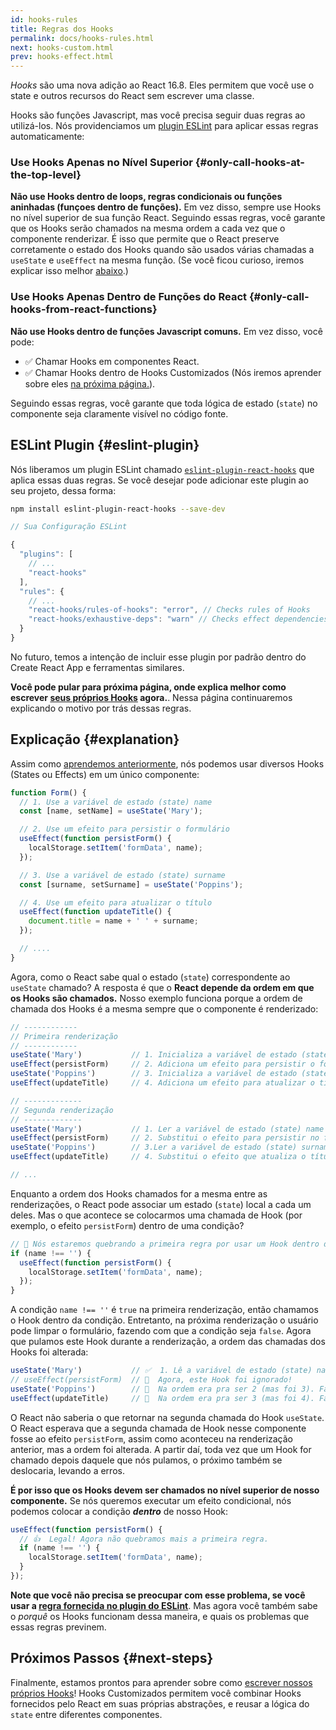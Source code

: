 ```yaml
---
id: hooks-rules
title: Regras dos Hooks
permalink: docs/hooks-rules.html
next: hooks-custom.html
prev: hooks-effect.html
---
```


_Hooks_ são uma nova adição ao React 16.8. Eles permitem que você use o state e outros recursos do React sem escrever uma classe.

Hooks são funções Javascript, mas você precisa seguir duas regras ao utilizá-los. Nós providenciamos um [plugin ESLint](https://www.npmjs.com/package/eslint-plugin-react-hooks) para aplicar essas regras automaticamente:

### Use Hooks Apenas no Nível Superior {#only-call-hooks-at-the-top-level}

**Não use Hooks dentro de loops, regras condicionais ou funções aninhadas (funçoes dentro de funções).** Em vez disso, sempre use Hooks no nível superior de sua função React. Seguindo essas regras, você garante que os Hooks serão chamados na mesma ordem a cada vez que o componente renderizar. É isso que permite que o React preserve corretamente o estado dos Hooks quando são usados várias chamadas a `useState` e `useEffect` na mesma função. (Se você ficou curioso, iremos explicar isso melhor [abaixo](#explanation).)

### Use Hooks Apenas Dentro de Funções do React {#only-call-hooks-from-react-functions}

**Não use Hooks dentro de funções Javascript comuns.** Em vez disso, você pode:

* ✅  Chamar Hooks em componentes React.
* ✅  Chamar Hooks dentro de Hooks Customizados (Nós iremos aprender sobre eles [na próxima página.](/docs/hooks-custom.html)).

Seguindo essas regras, você garante que toda lógica de estado (`state`) no componente seja claramente visível no código fonte.

## ESLint Plugin {#eslint-plugin}

Nós liberamos um plugin ESLint chamado [`eslint-plugin-react-hooks`](https://www.npmjs.com/package/eslint-plugin-react-hooks) que aplica essas duas regras. Se você desejar pode adicionar este plugin ao seu projeto, dessa forma:

```bash
npm install eslint-plugin-react-hooks --save-dev
```

```js
// Sua Configuração ESLint

{
  "plugins": [
    // ...
    "react-hooks"
  ],
  "rules": {
    // ...
    "react-hooks/rules-of-hooks": "error", // Checks rules of Hooks
    "react-hooks/exhaustive-deps": "warn" // Checks effect dependencies
  }
}
```

No futuro, temos a intenção de incluir esse plugin por padrão dentro do Create React App e ferramentas similares.

**Você pode pular para próxima página, onde explica melhor como escrever [seus próprios Hooks](/docs/hooks-custom.html) agora.**. Nessa página continuaremos explicando o motivo por trás dessas regras.

## Explicação {#explanation}

Assim como [aprendemos anteriormente](/docs/hooks-state.html#tip-using-multiple-state-variables), nós podemos usar diversos Hooks (States ou Effects) em um único componente:

```js
function Form() {
  // 1. Use a variável de estado (state) name
  const [name, setName] = useState('Mary');

  // 2. Use um efeito para persistir o formulário
  useEffect(function persistForm() {
    localStorage.setItem('formData', name);
  });

  // 3. Use a variável de estado (state) surname
  const [surname, setSurname] = useState('Poppins');

  // 4. Use um efeito para atualizar o título
  useEffect(function updateTitle() {
    document.title = name + ' ' + surname;
  });

  // ....
}
```

Agora, como o React sabe qual o estado (`state`) correspondente ao `useState` chamado? A resposta é que o **React depende da ordem em que os Hooks são chamados.** Nosso exemplo funciona porque a ordem de chamada dos Hooks é a mesma sempre que o componente é renderizado:

```js
// ------------
// Primeira renderização
// ------------
useState('Mary')           // 1. Inicializa a variável de estado (state) name com 'Mary'
useEffect(persistForm)     // 2. Adiciona um efeito para persistir o formulário
useState('Poppins')        // 3. Inicializa a variável de estado (state) surname com 'Poppins'
useEffect(updateTitle)     // 4. Adiciona um efeito para atualizar o título

// -------------
// Segunda renderização
// -------------
useState('Mary')           // 1. Ler a variável de estado (state) name (argumento ignorado)
useEffect(persistForm)     // 2. Substitui o efeito para persistir no formulário
useState('Poppins')        // 3.Ler a variável de estado (state) surname (argumento ignorado)
useEffect(updateTitle)     // 4. Substitui o efeito que atualiza o título

// ...
```

Enquanto a ordem dos Hooks chamados for a mesma entre as renderizações, o React pode associar um estado (`state`) local a cada um deles. Mas o que acontece se colocarmos uma chamada de Hook (por exemplo, o efeito `persistForm`) dentro de uma condição?

```js
// 🔴 Nós estaremos quebrando a primeira regra por usar um Hook dentro de uma condição
if (name !== '') {
  useEffect(function persistForm() {
    localStorage.setItem('formData', name);
  });
}
```

A condição `name !== ''` é `true` na primeira renderização, então chamamos o Hook dentro da condição. Entretanto, na próxima renderização o usuário pode limpar o formulário, fazendo com que a condição seja `false`. Agora que pulamos este Hook durante a renderização, a ordem das chamadas dos Hooks foi alterada:

```js
useState('Mary')           // ✅  1. Lê a variável de estado (state) name (argumento é ignorado)
// useEffect(persistForm)  // 🔴  Agora, este Hook foi ignorado!
useState('Poppins')        // 🔴  Na ordem era pra ser 2 (mas foi 3). Falha ao ler a variável de estado (state) surname
useEffect(updateTitle)     // 🔴  Na ordem era pra ser 3 (mas foi 4). Falha ao substituir o efeito
```

O React não saberia o que retornar na segunda chamada do Hook `useState`. O React esperava que a segunda chamada de Hook nesse componente fosse ao efeito `persistForm`, assim como aconteceu na renderização anterior, mas a ordem foi alterada. A partir daí, toda vez que um Hook for chamado depois daquele que nós pulamos, o próximo também se deslocaria, levando a erros.

**É por isso que os Hooks devem ser chamados no nível superior de nosso componente.** Se nós queremos executar um efeito condicional, nós podemos colocar a condição _**dentro**_ de nosso Hook:

```js
useEffect(function persistForm() {
  // 👍  Legal! Agora não quebramos mais a primeira regra.
  if (name !== '') {
    localStorage.setItem('formData', name);
  }
});
```

**Note que você não precisa se preocupar com esse problema, se você usar a [regra fornecida no plugin do ESLint](https://www.npmjs.com/package/eslint-plugin-react-hooks)**. Mas agora você também sabe o *porquê* os Hooks funcionam dessa maneira, e quais os problemas que essas regras previnem.

## Próximos Passos {#next-steps}

Finalmente, estamos prontos para aprender sobre como [escrever nossos próprios Hooks](/docs/hooks-custom.html)! Hooks Customizados permitem você combinar Hooks fornecidos pelo React em suas próprias abstrações, e reusar a lógica do `state` entre diferentes componentes.

